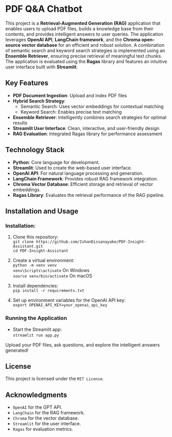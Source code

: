 # PDF Q&A Chatbot
This project is a **Retrieval-Augmented Generation (RAG)** application that enables users to upload PDF files, builds a knowledge base from their contents, and provides intelligent answers to user queries. The application leverages **OpenAI API**, **LangChain framework**, and the **Chroma open-source vector database** for an efficient and robust solution. A combination of semantic search and keyword search strategies is implemented using an **Ensemble Retriever**, ensuring precise retrieval of meaningful text chunks. The application is evaluated using the **Ragas** library and features an intuitive user interface built with **Streamlit**.

## Key Features
* **PDF Document Ingestion**: Upload and index PDF files
* **Hybrid Search Strategy**:
    - Semantic Search: Uses vector embeddings for contextual matching
    - Keyword Search: Enables precise text matching
* **Ensemble Retriever**: Intelligently combines search strategies for optimal results
* **Streamlit User Interface**: Clean, interactive, and user-friendly design
* **RAG Evaluation**: Integrated Ragas library for performance assessment

## Technology Stack
- **Python**: Core language for development.
- **Streamlit**: Used to create the web-based user interface.
- **OpenAI API**: For natural language processing and generation.
- **LangChain Framework**: Provides robust RAG framework integration.
- **Chroma Vector Database**: Efficient storage and retrieval of vector embeddings.
- **Ragas Library**: Evaluates the retrieval performance of the RAG pipeline.

## Installation and Usage
### Installation:
1. Clone this repository: <br>
`git clone https://github.com/IshanDissanayake/PDF-Insight-Assistant.git` <br>
`cd PDF-Insight-Assistant`

2. Create a virtual environment: <br>
  `python -m venv venv` <br>
`venv\Scripts\activate` On Windows <br>
`source venv/bin/activate` On macOS 

4. Install dependencies: <br>
`pip install -r requirements.txt`

5. Set up environment variables for the OpenAI API key: <br>
   `export OPENAI_API_KEY=your_openai_api_key`

### Running the Application
* Start the Streamlit app: <br>
`streamlit run app.py` <br>

Upload your PDF files, ask questions, and explore the intelligent answers generated!

## License
This project is licensed under the `MIT License`.

## Acknowledgments
* `OpenAI` for the GPT API.
* `LangChain` for the RAG framework.
* `Chroma` for the vector database.
* `Streamlit` for the user interface.
* `Ragas` for evaluation metrics.




